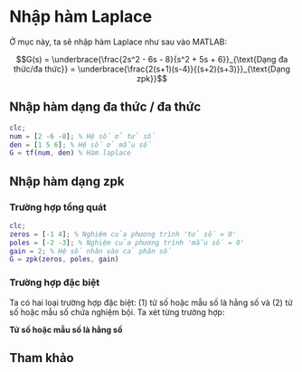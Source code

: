 # Nhập hàm Laplace

Ở mục này, ta sẽ nhập hàm Laplace như sau vào MATLAB:

```math
G(s) = \underbrace{\frac{2s^2 - 6s - 8}{s^2 + 5s + 6}}_{\text{Dạng đa thức/đa thức}} = \underbrace{\frac{2(s+1)(s-4)}{(s+2)(s+3)}}_{\text{Dạng zpk}}
```

## Nhập hàm dạng đa thức / đa thức
```matlab
clc;
num = [2 -6 -8]; % Hệ số ở tử số
den = [1 5 6]; % Hệ số ở mẫu số
G = tf(num, den) % Hàm laplace
```

## Nhập hàm dạng zpk

### Trường hợp tổng quát
```matlab
clc;
zeros = [-1 4]; % Nghiệm của phương trình 'tử số = 0'
poles = [-2 -3]; % Nghiệm của phương trình 'mẫu số = 0'
gain = 2; % Hệ số nhân vào cả phân số 
G = zpk(zeros, poles, gain)
```

### Trường hợp đặc biệt

Ta có hai loại trường hợp đặc biệt: (1) tử số hoặc mẫu số là hằng số và (2) tử số hoặc mẫu số chứa nghiệm bội. Ta xét từng trường hợp:

**Tử số hoặc mẫu số là hằng số**

## Tham khảo

